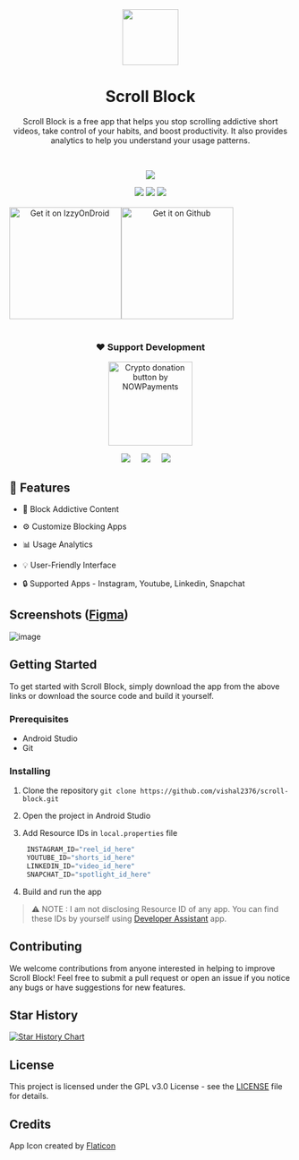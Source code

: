 <div align="center">

<img src="https://github.com/vishal2376/scroll-block/assets/38159691/99f5e174-1b22-4103-a83f-9baa9925d38e" width="100px"/>

# **Scroll Block**

Scroll Block is a free app that helps you stop scrolling addictive short videos, take control of your habits, and boost productivity. It also provides analytics to help you understand your usage patterns.

<br/>


<a href="https://twitter.com/vishal2376"><img src="https://img.shields.io/badge/twitter-%231DA1F2.svg?&style=for-the-badge&logo=twitter&logoColor=white" /></a>


<img src="https://img.shields.io/github/stars/vishal2376/scroll-block?style=for-the-badge&logo=powerpages&color=cba6f7&logoColor=D9E0EE&labelColor=302D41"/>
<img src="https://img.shields.io/github/last-commit/vishal2376/scroll-block?style=for-the-badge&logo=github&color=a6da95&logoColor=D9E0EE&labelColor=302D41"/>
<img src="https://img.shields.io/github/repo-size/vishal2376/scroll-block?style=for-the-badge&logo=dropbox&color=7dc4e4&logoColor=D9E0EE&labelColor=302D41"/>

<br/>
<br/>

<div style="display: flex; flex-direction: row;">
    <a href='https://apt.izzysoft.de/fdroid/index/apk/com.vishal2376.scrollblock'><img alt='Get it on IzzyOnDroid' src='https://gitlab.com/IzzyOnDroid/repo/-/raw/master/assets/IzzyOnDroid.png' style="width:200px"></a>
    <a href='https://github.com/vishal2376/scroll-block/releases/latest'><img alt='Get it on Github' src='https://github.com/vishal2376/snaptick/assets/38159691/f502e2ec-dbf4-4ed6-b23f-a47b74080fea' style="width:200px"></a>
</div>

</div>
<br>
<h3 align="center">❤️ Support Development</h3>
<p align="center">
    <a href="https://nowpayments.io/donation?api_key=J8D6KV4-FJ7M181-QKRCGV3-6MMDNZT&source=lk_donation&medium=referral" target="_blank">
     <img src="https://nowpayments.io/images/embeds/donation-button-black.svg" width="150px" alt="Crypto donation button by NOWPayments">
    </a>
</p>

<p align="center">
  <a href="https://ko-fi.com/vishal2376"><img src="https://img.shields.io/badge/Ko--fi-F16061?style=for-the-badge&logo=ko-fi&logoColor=white" /></a>&nbsp;&nbsp;&nbsp;&nbsp;
  <a href="https://buymeacoffee.com/vishal2376"><img src="https://img.shields.io/badge/Buy%20Me%20a%20Coffee-ffdd00?style=for-the-badge&logo=buy-me-a-coffee&logoColor=black" /></a>&nbsp;&nbsp;&nbsp;&nbsp;
  <a href="https://paypal.me/vishal2376"><img src="https://img.shields.io/badge/PayPal-00457C?style=for-the-badge&logo=paypal&logoColor=white" /></a>&nbsp;&nbsp;&nbsp;&nbsp;
    
</p>



## 🚀 Features

- 🚫 Block Addictive Content
  
- ⚙️ Customize Blocking Apps
  
- 📊 Usage Analytics
  
- 💡 User-Friendly Interface
  
- 🔒 Supported Apps - Instagram, Youtube, Linkedin, Snapchat


## Screenshots ([Figma](https://www.figma.com/design/VMA90BJ4TRXoZU2H3LW4Me/Scroll-Block-App-UI?node-id=0-1&t=nFFmmtE2DfpgOCzh-1))

![image](https://github.com/vishal2376/scroll-block/assets/38159691/43507bac-9e63-457c-8029-3022f73f32eb)


## Getting Started

To get started with Scroll Block, simply download the app from the above links or download the source code and build it yourself.

### Prerequisites

- Android Studio
- Git

### Installing

1. Clone the repository
``` git clone https://github.com/vishal2376/scroll-block.git ```
2. Open the project in Android Studio
3. Add Resource IDs in `local.properties` file

   ```kotlin
    INSTAGRAM_ID="reel_id_here"
    YOUTUBE_ID="shorts_id_here"
    LINKEDIN_ID="video_id_here"
    SNAPCHAT_ID="spotlight_id_here"
   ```
5. Build and run the app


> ⚠️ NOTE : I am not disclosing Resource ID of any app. You can find these IDs by yourself using [Developer Assistant](https://play.google.com/store/apps/details?id=com.appsisle.developerassistant) app.


## Contributing

We welcome contributions from anyone interested in helping to improve Scroll Block! Feel free to submit a pull request or open an issue if you notice any bugs or have suggestions for new features.


## Star History

[![Star History Chart](https://api.star-history.com/svg?repos=vishal2376/scroll-block&type=Timeline)](https://star-history.com/#vishal2376/scroll-block&Timeline)

## License

This project is licensed under the GPL v3.0 License - see the [LICENSE](LICENSE) file for details.

## Credits
App Icon created by <a href="https://www.flaticon.com/"> Flaticon</a>
